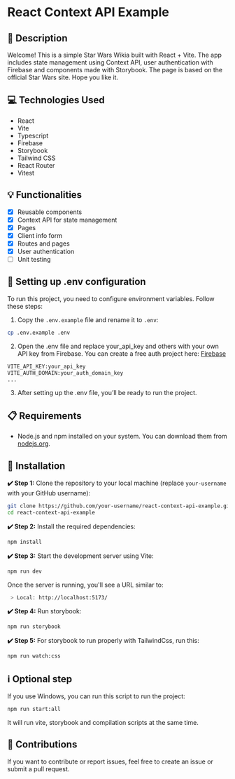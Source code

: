 # React Context API Example

## 📄 Description

Welcome! This is a simple Star Wars Wikia built with React + Vite. The app includes state management using Context API, user authentication with Firebase and components made with Storybook. The page is based on the official Star Wars site. Hope you like it.

## 💻 Technologies Used

- React
- Vite
- Typescript
- Firebase
- Storybook 
- Tailwind CSS
- React Router
- Vitest

## 💡 Functionalities

- [x] Reusable components
- [x] Context API for state management
- [x] Pages
- [x] Client info form
- [x] Routes and pages
- [x] User authentication
- [ ] Unit testing

## 🔑 Setting up .env configuration

To run this project, you need to configure environment variables. Follow these steps:

1. Copy the `.env.example` file and rename it to `.env`:

```bash
cp .env.example .env
```

2. Open the .env file and replace your_api_key and others with your own API key from Firebase. You can create a free auth project here: [Firebase](https://firebase.google.com/)

```bash
VITE_API_KEY:your_api_key
VITE_AUTH_DOMAIN:your_auth_domain_key
...
```
3. After setting up the .env file, you’ll be ready to run the project.

## 📋 Requirements

- Node.js and npm installed on your system. You can download them from [nodejs.org](https://nodejs.org/).

## 🚀 Installation

**✔️ Step 1:** Clone the repository to your local machine (replace `your-username` with your GitHub username):

```bash
git clone https://github.com/your-username/react-context-api-example.git
cd react-context-api-example
```

**✔️ Step 2:** Install the required dependencies:

```bash
npm install
```

**✔️ Step 3:** Start the development server using Vite:

```bash
npm run dev
```
Once the server is running, you'll see a URL similar to:

```bash
 > Local: http://localhost:5173/
```

**✔️ Step 4:** Run storybook:

```bash
npm run storybook
```

**✔️ Step 5:** For storybook to run properly with TailwindCss, run this:

```bash
npm run watch:css
```

## ℹ️​ Optional step

If you use Windows, you can run this script to run the project:

```bash
npm run start:all
```
It will run vite, storybook and compilation scripts at the same time.

## 🤝 Contributions
If you want to contribute or report issues, feel free to create an issue or submit a pull request.
